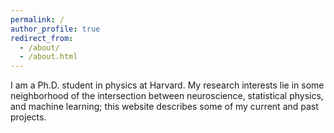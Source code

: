 ```yaml
---
permalink: /
author_profile: true
redirect_from: 
  - /about/
  - /about.html
---
```


I am a Ph.D. student in physics at Harvard. My research interests lie in some neighborhood of the intersection between neuroscience, statistical physics, and machine learning; this website describes some of my current and past projects. 


